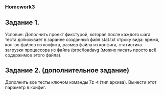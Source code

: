 ### Homework3

## Задание 1.

Условие:
Дополнить проект фикстурой, которая после каждого шага теста дописывает в заранее созданный файл stat.txt строку вида:
время, кол-во файлов из конфига, размер файла из конфига, статистика загрузки процессора из файла /proc/loadavg (можно писать просто всё содержимое этого файла).

## Задание 2. (дополнительное задание)

Дополнить все тесты ключом команды 7z -t (тип архива). Вынести этот параметр в конфиг.


